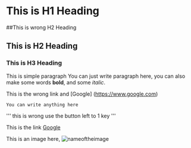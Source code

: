 # This is H1 Heading
##This is wrong H2 Heading 
## This is  H2 Heading 
### This is H3 Heading 


This is simple paragraph
You can just write paragraph here, you can also make some words **bold**, and some _italic_.


This is the wrong link and [Google] (https://www.google.com)
```
You can write anything here
```

'''
this is wrong use the button left to 1 key 
'''

This is the link [Google](https://www.google.com)

This is an image here, ![nameoftheimage](http://www.google.com/images/logo.gif "Logo title text here")
